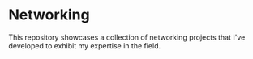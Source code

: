 # Networking
This repository showcases a collection of networking projects that I've developed to exhibit my expertise in the field.

